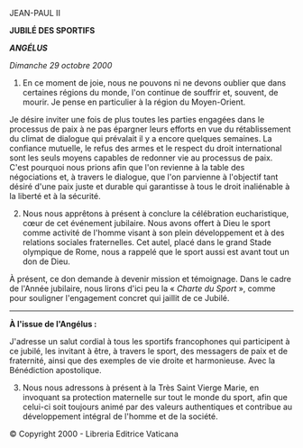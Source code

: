 JEAN-PAUL II

**JUBILÉ DES SPORTIFS**

***ANGÉLUS***

*Dimanche 29 octobre 2000*

1. En ce moment de joie, nous ne pouvons ni ne devons oublier que dans certaines régions du monde, l'on continue de souffrir et, souvent, de mourir. Je pense en particulier à la région du Moyen-Orient.

Je désire inviter une fois de plus toutes les parties engagées dans le processus de paix à ne pas épargner leurs efforts en vue du rétablissement du climat de dialogue qui prévalait il y a encore quelques semaines. La confiance mutuelle, le refus des armes et le respect du droit international sont les seuls moyens capables de redonner vie au processus de paix. C'est pourquoi nous prions afin que l'on revienne à la table des négociations et, à travers le dialogue, que l'on parvienne à l'objectif tant désiré d'une paix juste et durable qui garantisse à tous le droit inaliénable à la liberté et à la sécurité.

2. Nous nous apprêtons à présent à conclure la célébration eucharistique, cœur de cet événement jubilaire. Nous avons offert à Dieu le sport comme activité de l'homme visant à son plein développement et à des relations sociales fraternelles. Cet autel, placé dans le grand Stade olympique de Rome, nous a rappelé que le sport aussi est avant tout un don de Dieu.

À présent, ce don demande à devenir mission et témoignage. Dans le cadre de l'Année jubilaire, nous lirons d'ici peu la « *Charte du Sport* », comme pour souligner l'engagement concret qui jaillit de ce Jubilé.

** * **

**À l'issue de l'Angélus :**

J'adresse un salut cordial à tous les sportifs francophones qui participent à ce jubilé, les invitant à être, à travers le sport, des messagers de paix et de fraternité, ainsi que des exemples de vie droite et harmonieuse. Avec la Bénédiction apostolique.

3. Nous nous adressons à présent à la Très Saint Vierge Marie, en invoquant sa protection maternelle sur tout le monde du sport, afin que celui-ci soit toujours animé par des valeurs authentiques et contribue au développement intégral de l'homme et de la société.

© Copyright 2000 - Libreria Editrice Vaticana